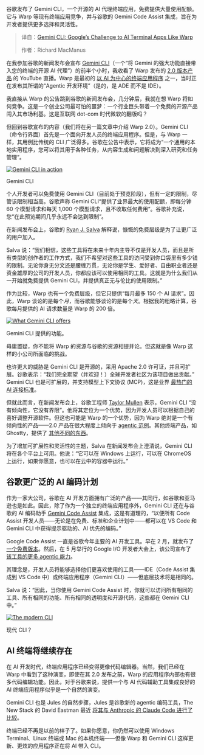 <!--
title: Gemini CLI：谷歌挑战 Warp 等 AI 终端应用
cover: https://cdn.thenewstack.io/media/2025/06/e00e7894-gemini_cli_hero_final.png
summary: 谷歌发布了 Gemini CLI，一个开源的 AI 代理终端应用，免费提供大量使用配额。它与 Warp 等现有终端应用竞争，并与谷歌的 Gemini Code Assist 集成，旨在为开发者提供更多选择和灵活性。
-->

谷歌发布了 Gemini CLI，一个开源的 AI 代理终端应用，免费提供大量使用配额。它与 Warp 等现有终端应用竞争，并与谷歌的 Gemini Code Assist 集成，旨在为开发者提供更多选择和灵活性。

> 译自：[Gemini CLI: Google’s Challenge to AI Terminal Apps Like Warp](https://thenewstack.io/gemini-cli-googles-challenge-to-ai-terminal-apps-like-warp/)
> 
> 作者：Richard MacManus

在我参加谷歌的新闻发布会宣布 [Gemini CLI](https://github.com/google-gemini/gemini-cli)（一个“将 Gemini 的强大功能直接带入您的终端的开源 AI 代理”）的前半个小时，我收看了 Warp 发布的 [2.0 版本产品](https://www.warp.dev/blog/reimagining-coding-agentic-development-environment) 的 YouTube 直播。Warp 是最初的 [以 AI 为中心的终端应用程序](https://thenewstack.io/warp-launches-ai-first-native-terminal-app-for-windows/) 之一，当时正在发布其所谓的“Agentic 开发环境”（是的，是 ADE 而不是 IDE）。

我直接从 Warp 的公告跳到谷歌的新闻发布会，几分钟后，我就在想 Warp 将如何竞争。这是一个创业公司最可怕的噩梦：一个行业巨头带着一个免费的开源产品闯入其市场利基。这是互联网 dot-com 时代微软的翻版吗？

但回到谷歌宣布的内容（我们将在另一篇文章中介绍 Warp 2.0）。Gemini CLI（命令行界面）首先是一个面向开发人员的终端应用程序。但是，与 Warp 一样，其用例比传统的 CLI 广泛得多。谷歌在公告中表示，它将成为“一个通用的本地实用程序，您可以将其用于各种任务，从内容生成和问题解决到深入研究和任务管理”。

[![Gemini CLI in action](https://cdn.thenewstack.io/media/2025/06/d8a71eab-gemini-cli-app.jpg)](https://cdn.thenewstack.io/media/2025/06/d8a71eab-gemini-cli-app.jpg)

Gemini CLI

个人开发者可以免费使用 Gemini CLI（目前处于预览阶段），但有一定的限制，尽管该限制相当高。谷歌声称 Gemini CLI“提供了业界最大的使用配额，即每分钟 60 个模型请求和每天 1,000 个模型请求，且不收取任何费用”。谷歌补充说，您“在此预览期间几乎永远不会达到限制”。

在新闻发布会上，谷歌的 [Ryan J. Salva](https://www.linkedin.com/in/ryanjsalva/) 解释说，慷慨的免费层级是为了让更广泛的用户加入。

Salva 说：“我们相信，这些工具将在未来十年内主导不仅是开发人员，而且是所有类型的创作者的工作方式，我们不希望对这些工具的访问受到你口袋里有多少钱的限制。无论你身无分文还是腰缠万贯，无论你是学生、爱好者、自由职业者还是资金雄厚的公司的开发人员，你都应该可以使用相同的工具。这就是为什么我们从一开始就免费提供 Gemini CLI，并提供真正无与伦比的使用限制。”

作为比较，Warp 也有一个免费层级，但它只提供“每月最多 150 个 AI 请求”。因此，Warp 谈论的是每个*月*，而谷歌能够谈论的是每个*天*。根据我的粗略计算，谷歌每月提供的 AI 请求数量是 Warp 的 200 倍。

[![What Gemini CLI offers](https://cdn.thenewstack.io/media/2025/06/0ef0fe11-gemini-cli-infographic.png)](https://cdn.thenewstack.io/media/2025/06/0ef0fe11-gemini-cli-infographic.png)

Gemini CLI 提供的功能。

毋庸置疑，你不能将 Warp 的资源与谷歌的资源相提并论。但这就是像 Warp 这样的小公司所面临的挑战。

也许更大的威胁是 Gemini CLI 是开源的，采用 Apache 2.0 许可证，并且可扩展。谷歌表示：“我们完全期望（并欢迎！）全球开发者社区为该项目做出贡献。” Gemini CLI 也是可扩展的，并支持模型上下文协议 (MCP)，这是业界 [最热门的 AI 连接标准](https://thenewstack.io/mcp-the-missing-link-between-ai-agents-and-apis/)。

但就此而言，在新闻发布会上，谷歌工程师 [Taylor Mullen](https://www.linkedin.com/in/ntaylormullen/) 表示，Gemini CLI “没有倾向性，它没有界限”。他将其定位为一个优势，因为开发人员可以根据自己的喜好调整开源软件。但这也可能是 Warp 的一个优势，因为 Warp 绝对是一个有倾向性的产品——2.0 产品在很大程度上倾向于 [agentic 范例](https://thenewstack.io/llama-stack-released-to-help-developers-build-agentic-apps/)。其他终端产品，如 Ghostty，提供了 [其他不同的东西](https://thenewstack.io/warp-vs-ghostty-which-terminal-app-meets-your-dev-needs/)。

为了增加可扩展性和灵活性的主题，Salva 在新闻发布会上澄清说，Gemini CLI 将在各个平台上可用。他说：“它可以在 Windows 上运行，可以在 ChromeOS 上运行，如果你愿意，也可以在云中的容器中运行。”

## 谷歌更广泛的 AI 编码计划

作为一家大公司，谷歌在 AI 开发方面拥有广泛的产品——其同行，如谷歌和亚马逊也是如此。因此，除了作为一个独立的终端应用程序外，Gemini CLI 还在与谷歌的 AI 编码助手 [Gemini Code Assist](https://thenewstack.io/inside-gemini-code-assist-googles-copilot-alternative/) 集成，这是有道理的，“以便所有 Code Assist 开发人员——无论是在免费、标准和企业计划中——都可以在 VS Code 和 Gemini CLI 中获得提示驱动的、AI 优先的编码。”

Google Code Assist 一直是谷歌今年主要的 AI 开发工具。早在 2 月，就发布了 [一个免费版本](https://thenewstack.io/google-ai-coding-tool-now-free-with-90x-copilots-output/)。然后，在 5 月举行的 Google I/O 开发者大会上，该公司宣布了 [该工具的更多 agentic 能力](https://thenewstack.io/inside-gemini-code-assist-googles-copilot-alternative/)。

其理念是，开发人员将能够选择他们更喜欢使用的工具——IDE（Code Assist 集成到 VS Code 中）或终端应用程序（Gemini CLI）——但底层技术将是相同的。

Salva 说：“因此，当你使用 Gemini Code Assist 时，你就可以访问所有相同的工具、所有相同的功能、所有相同的透明度和开源代码，这些都在 Gemini CLI 中。”

[![The modern CLI](https://cdn.thenewstack.io/media/2025/06/ab73b510-gemini-cli-2.jpg)](https://cdn.thenewstack.io/media/2025/06/ab73b510-gemini-cli-2.jpg)

现代 CLI？

## AI 终端将继续存在

在 AI 开发时代，终端应用程序已经变得更像代码编辑器。当然，我们已经在 Warp 中看到了这种演变，即使在其 2.0 发布之前，Warp 的应用程序内部也有很多代码编辑功能。因此，对于谷歌来说，提供一个与 AI 代码辅助工具集成良好的 AI 终端应用程序似乎是一个自然的演变。

Gemini CLI 也是 Jules 的自然步骤，Jules 是谷歌新的 agentic 编码工具，The New Stack 的 David Eastman 最近 [将其与 Anthropic 的 Claude Code 进行了比较](https://thenewstack.io/agentic-coding-how-googles-jules-compares-to-claude-code/)。

终端已经不再是以前的样子了。如果你愿意，你仍然可以使用 Windows Terminal、Linux 终端或 Mac 的本机终端——但像 Warp 和 Gemini CLI 这样更新、更炫的应用程序正在将 AI 带入 CLI。